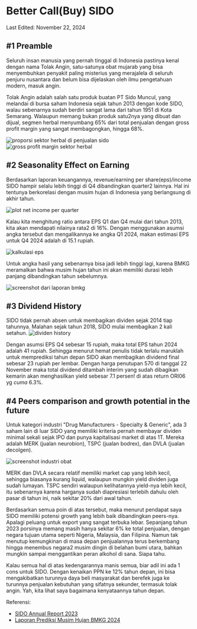 # Better Call(Buy) SIDO

Last Edited: November 22, 2024

## #1 Preamble
Seluruh insan manusia yang pernah tinggal di Indonesia pastinya kenal dengan nama Tolak Angin, satu-satunya obat mujarab yang bisa menyembuhkan penyakit paling misterius yang merajalela di seluruh penjuru nusantara dan belum bisa dijelaskan oleh ilmu pengetahuan modern, masuk angin.

Tolak Angin adalah salah satu produk buatan PT Sido Muncul, yang melandai di bursa saham Indonesia sejak tahun 2013 dengan kode SIDO, walau sebenarnya sudah berdiri sangat lama dari tahun 1951 di Kota Semarang. Walaupun memang bukan produk satu2nya yang dibuat dan dijual, segmen herbal menyumbang 65% dari total penjualan dengan gross profit margin yang sangat membagongkan, hingga 68%.

![proporsi sektor herbal di penjualan sido](app/static/segment_contribution.png)
![gross profit margin sektor herbal](app/static/gross_profit_margin.png)

## #2 Seasonality Effect on Earning
Berdasarkan laporan keuangannya, revenue/earning per share(eps)/income SIDO hampir selalu lebih tinggi di Q4 dibandingkan quarter2 lainnya. Hal ini tentunya berkorelasi dengan musim hujan di Indonesia yang berlangsung di akhir tahun.

![plot net income per quarter](app/static/income_quarter.png)

Kalau kita menghitung ratio antara EPS Q1 dan Q4 mulai dari tahun 2013, kita akan mendapati nilainya rata2 di 16%. Dengan menggunakan asumsi angka tersebut dan mengalikannya ke angka Q1 2024, makan estimasi EPS untuk Q4 2024 adalah di 15.1 rupiah.

![kalkulasi eps](app/static/calc.png)

Untuk angka hasil yang sebenarnya bisa jadi lebih tinggi lagi, karena BMKG meramalkan bahwa musim hujan tahun ini akan memiliki durasi lebih panjang dibandingkan tahun sebelumnya.

![screenshot dari laporan bmkg](app/static/bmkg_report.png)

## #3 Dividend History
SIDO tidak pernah absen untuk membagikan dividen sejak 2014 tiap tahunnya. Malahan sejak tahun 2018, SIDO mulai membagikan 2 kali setahun.
![dividen history](app/static/dividend_history.png)

Dengan asumsi EPS Q4 sebesar 15 rupiah, maka total EPS tahun 2024 adalah 41 rupiah. Sehingga menurut hemat penulis tidak terlalu maruklah untuk memprediksi tahun depan SIDO akan membagikan dividend final sebesar 23 rupiah per lembar.
Dengan harga penutupan 570 di tanggal 22 November maka total dividend ditambah interim yang sudah dibagikan kemarin akan menghasilkan yield sebesar 7.1 persen! di atas return ORI06 yg _cuma_ 6.3%.

## #4 Peers comparison and growth potential in the future
Untuk kategori industri "Drug Manufacturers - Specialty & Generic", ada 3 saham lain di luar SIDO yang memiliki kriteria pernah membayar dividen minimal sekali sejak IPO dan punya kapitalisasi market di atas 1T. Mereka adalah MERK (jualan neurobion), TSPC (jualan bodrex), dan DVLA (jualan decolgen).

![screenshot industri obat](app/static/drug_industry.png)

MERK dan DVLA secara relatif memiliki market cap yang lebih kecil, sehingga biasanya kurang liquid, walaupun mungkin yield dividen juga sudah lumayan. TSPC sendiri walaupun kelihatannya yield-nya lebih kecil, itu sebenarnya karena harganya sudah diapresiasi terlebih dahulu oleh pasar di tahun ini, naik sekitar 20% dari awal tahun.

Berdasarkan semua poin di atas tersebut, maka menurut pendapat saya SIDO memiliki potensi growth yang lebih baik dibandingkan peers-nya. Apalagi peluang untuk export yang sangat terbuka lebar. Sepanjang tahun 2023 porsinya memang masih hanya sekitar 6% ke total penjualan, dengan negara tujuan utama seperti Nigeria, Malaysia, dan Filipina. Namun tak menutup kemungkinan di masa depan penjualannya terus berkembang hingga menembus negara2 musim dingin di belahan bumi utara, bahkan mungkin sampai menggantikan peran alkohol di sana. Siapa tahu.

Kalau semua hal di atas kedengarannya manis semua, biar adil ini ada 1 cons untuk SIDO. Dengan kenaikan PPN ke 12% tahun depan, ini bisa mengakibatkan turunnya daya beli masyarakat dan berefek juga ke turunnya penjualan kebutuhan yang sifatnya sekunder, termasuk tolak angin. Yah, kita lihat saya bagaimana kenyataannya tahun depan.

Referensi:
- [SIDO Annual Report 2023](https://investor.sidomuncul.co.id/misc/ar/AR-2023.pdf)
- [Laporan Prediksi Musim Hujan BMKG 2024](https://cdn.bmkg.go.id/web/Buku-PMH2425.pdf)
